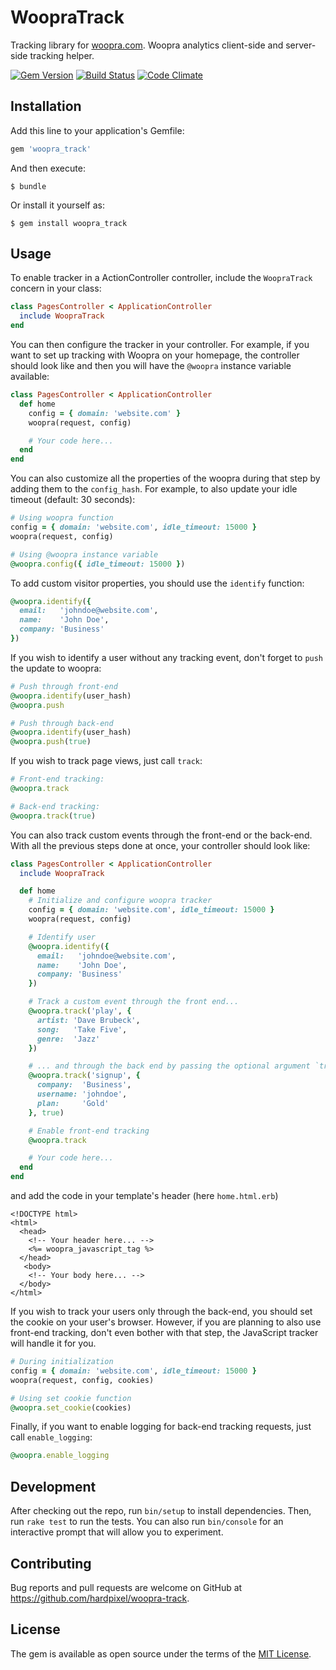 # WoopraTrack

Tracking library for [woopra.com](https://www.woopra.com). Woopra analytics client-side and server-side tracking helper.

[![Gem Version](https://badge.fury.io/rb/woopra_track.svg)](https://badge.fury.io/rb/woopra_track)
[![Build Status](https://travis-ci.org/hardpixel/woopra-track.svg?branch=master)](https://travis-ci.org/hardpixel/woopra-track)
[![Code Climate](https://codeclimate.com/github/hardpixel/woopra-track/badges/gpa.png)](https://codeclimate.com/github/hardpixel/woopra-track)

## Installation

Add this line to your application's Gemfile:

```ruby
gem 'woopra_track'
```

And then execute:

    $ bundle

Or install it yourself as:

    $ gem install woopra_track

## Usage

To enable tracker in a ActionController controller, include the `WoopraTrack` concern in your class:

```ruby
class PagesController < ApplicationController
  include WoopraTrack
end
```

You can then configure the tracker in your controller. For example, if you want to set up tracking with Woopra on your homepage, the controller should look like and then you will have the `@woopra` instance variable available:

```ruby
class PagesController < ApplicationController
  def home
    config = { domain: 'website.com' }
    woopra(request, config)

    # Your code here...
  end
end
```

You can also customize all the properties of the woopra during that step by adding them to the `config_hash`. For example, to also update your idle timeout (default: 30 seconds):

```ruby
# Using woopra function
config = { domain: 'website.com', idle_timeout: 15000 }
woopra(request, config)

# Using @woopra instance variable
@woopra.config({ idle_timeout: 15000 })
```

To add custom visitor properties, you should use the `identify` function:

```ruby
@woopra.identify({
  email:   'johndoe@website.com',
  name:    'John Doe',
  company: 'Business'
})
```

If you wish to identify a user without any tracking event, don't forget to `push` the update to woopra:

```ruby
# Push through front-end
@woopra.identify(user_hash)
@woopra.push

# Push through back-end
@woopra.identify(user_hash)
@woopra.push(true)
```

If you wish to track page views, just call `track`:

``` ruby
# Front-end tracking:
@woopra.track

# Back-end tracking:
@woopra.track(true)
```

You can also track custom events through the front-end or the back-end. With all the previous steps done at once, your controller should look like:

``` ruby
class PagesController < ApplicationController
  include WoopraTrack

  def home
    # Initialize and configure woopra tracker
    config = { domain: 'website.com', idle_timeout: 15000 }
    woopra(request, config)

    # Identify user
    @woopra.identify({
      email:   'johndoe@website.com',
      name:    'John Doe',
      company: 'Business'
    })

    # Track a custom event through the front end...
    @woopra.track('play', {
      artist: 'Dave Brubeck',
      song:   'Take Five',
      genre:  'Jazz'
    })

    # ... and through the back end by passing the optional argument `true`
    @woopra.track('signup', {
      company:  'Business',
      username: 'johndoe',
      plan:     'Gold'
    }, true)

    # Enable front-end tracking
    @woopra.track

    # Your code here...
  end
end
```

and add the code in your template's header (here `home.html.erb`)

```erb
<!DOCTYPE html>
<html>
  <head>
    <!-- Your header here... -->
    <%= woopra_javascript_tag %>
  </head>
   <body>
    <!-- Your body here... -->
  </body>
</html>
```

If you wish to track your users only through the back-end, you should set the cookie on your user's browser. However, if you are planning to also use front-end tracking, don't even bother with that step, the JavaScript tracker will handle it for you.

``` ruby
# During initialization
config = { domain: 'website.com', idle_timeout: 15000 }
woopra(request, config, cookies)

# Using set cookie function
@woopra.set_cookie(cookies)
```

Finally, if you want to enable logging for back-end tracking requests, just call `enable_logging`:

``` ruby
@woopra.enable_logging
```

## Development

After checking out the repo, run `bin/setup` to install dependencies. Then, run `rake test` to run the tests. You can also run `bin/console` for an interactive prompt that will allow you to experiment.

## Contributing

Bug reports and pull requests are welcome on GitHub at https://github.com/hardpixel/woopra-track.

## License

The gem is available as open source under the terms of the [MIT License](http://opensource.org/licenses/MIT).
